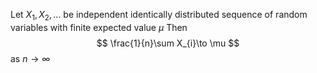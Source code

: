 Let $X_{1},X_{2},\dots$ be independent identically distributed sequence of random variables with finite expected value $\mu$
Then
$$
\frac{1}{n}\sum X_{i}\to \mu
$$
as $n\to \infty$
